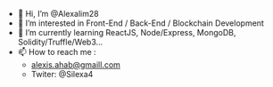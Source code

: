 - 👋 Hi, I’m @Alexalim28
- 👀 I’m interested in Front-End / Back-End / Blockchain Development
- 🌱 I’m currently learning ReactJS, Node/Express, MongoDB, Solidity/Truffle/Web3...
- 📫 How to reach me :
    - alexis.ahab@gmaill.com
    - Twiter: @Silexa4

<!---
Alexalim28/Alexalim28 is a ✨ special ✨ repository because its `README.md` (this file) appears on your GitHub profile.
You can click the Preview link to take a look at your changes.
--->
